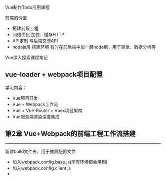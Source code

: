 Vue制作Todo应用课程

前端的价值
* 搭建前段工程
* 网络优化 加快、缓存HTTP
* API定制 与后端交流API
* nodejs层 搭建环境 有时在前后端中加一层node层，用于转发、数据分析等

Vue深入探索课程笔记

## vue-loader + webpack项目配置


学习内容：
* Vue项目开发
* Vue + Webpack工作流
* Vue + Vue-Router + Vuex项目架构
* Vue服务端渲染深度集成

## 第2章 Vue+Webpack的前端工程工作流搭建

-------------
新建build文件夹，用于放置配置文件

* 加入webpack.config.base.js(所有环境都会用到)
* 加入webpack.config.client.js
* 